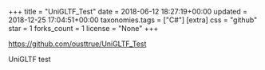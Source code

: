 +++
title = "UniGLTF_Test"
date = 2018-06-12 18:27:19+00:00
updated = 2018-12-25 17:04:51+00:00
taxonomies.tags = ["C#"]
[extra]
css = "github"
star = 1
forks_count = 1
license = "None"
+++

<https://github.com/ousttrue/UniGLTF_Test>

UniGLTF test
